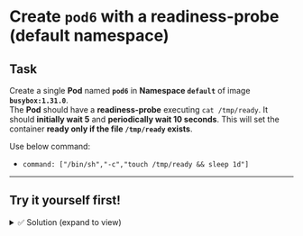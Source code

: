 # Create `pod6` with a readiness-probe (default namespace)

## Task
Create a single **Pod** named **`pod6`** in **Namespace `default`** of image **`busybox:1.31.0`**.  
The **Pod** should have a **readiness-probe** executing `cat /tmp/ready`. It should **initially wait 5** and **periodically wait 10 seconds**.
This will set the container **ready only if the file `/tmp/ready` exists**.

Use below command:
- `command: ["/bin/sh","-c","touch /tmp/ready && sleep 1d"]`

---

## Try it yourself first!

<details><summary>✅ Solution (expand to view)</summary>

```bash 
kubectl apply -f - <<'EOF'
apiVersion: v1
kind: Pod
metadata:
  name: pod6
  namespace: default
spec:
  containers:
  - name: pod6
    image: busybox:1.31.0
    command: ["/bin/sh","-c","touch /tmp/ready && sleep 1d"]
    readinessProbe:
      exec:
        command: ["/bin/sh","-c","cat /tmp/ready"]
      initialDelaySeconds: 5
      periodSeconds: 10
EOF
kubectl wait --for=condition=Ready pod/pod6 --timeout=60s
```
</details>
